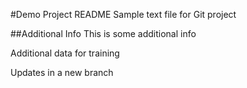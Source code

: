#Demo Project README
Sample text file for Git project

##Additional Info
This is some additional info

Additional data for training

Updates in a new branch